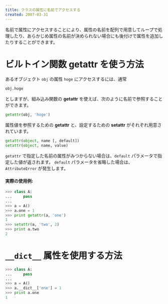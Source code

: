 ```yaml
---
title: クラスの属性に名前でアクセスする
created: 2007-03-31
---
```


名前で属性にアクセスすることにより、属性の名前を配列で用意してループで処理したり、あらかじめ属性の名前が決められない場合にも後付けで属性を追加したりすることができます。

ビルトイン関数 getattr を使う方法
====
あるオブジェクト `obj` の属性 `hoge` にアクセスするには、通常

```python
obj.hoge
```

としますが、組み込み関数の **getattr** を使えば、次のように名前で参照することができます。

```python
getattr(obj, 'hoge')
```

属性値を参照するための **getattr** と、設定するための **setattr** がそれぞれ用意されています。

```python
getattr(object, name [, default])
setattr(object, name, value)
```

`getattr` で指定した名前の属性がみつからない場合は、`default` パラメータで指定した値が返されます。
`default` パラメータを省略した場合は、`AttributeError` が発生します。

#### 実際の使用例:
```python
>>> class A:
...     pass
...
>>> a = A()
>>> a.one = 1
>>> print getattr(a, 'one')
1
>>> setattr(a, 'two', 2)
>>> print a.two
2
```


`__dict__` 属性を使用する方法
====

```python
>>> class A:
...     pass
...
>>> a = A()
>>> a.__dict__['one'] = 1
>>> print a.one
1
```

